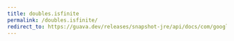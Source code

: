 ```yaml
---
title: doubles.isfinite
permalink: /doubles.isfinite/
redirect_to: https://guava.dev/releases/snapshot-jre/api/docs/com/google/common/primitives/Doubles.html#isFinite-double-
---
```

